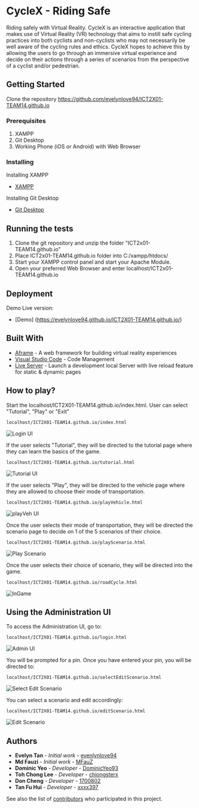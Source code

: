 # CycleX - Riding Safe

Riding safely with Virtual Reality.
CycleX is an interactive application that makes use of Virtual Reality (VR) technology that aims to instill safe cycling practices into both cyclists and non-cyclists who may not necessarily be well aware of the cycling rules and ethics. CycleX hopes to achieve this by allowing the users to go through an immersive virtual experience and decide on their actions through a series of scenarios from the perspective of a cyclist and/or pedestrian.

## Getting Started

Clone the repository https://github.com/evelynlove94/ICT2X01-TEAM14.github.io

### Prerequisites

1. XAMPP 
2. Git Desktop
3. Working Phone (iOS or Android) with Web Browser

### Installing

Installing XAMPP

* [XAMPP](https://www.apachefriends.org/index.html)

Installing Git Desktop

* [Git Desktop](https://desktop.github.com/)

## Running the tests

1. Clone the git repository and unzip the folder "ICT2x01-TEAM14.github.io"
2. Place ICT2x01-TEAM14.github.io folder into C:/xampp/htdocs/
3. Start your XAMPP control panel and start your Apache Module.
4. Open your preferred Web Browser and enter localhost/ICT2x01-TEAM14.github.io

## Deployment

Demo Live version:
* [Demo] (https://evelynlove94.github.io/ICT2X01-TEAM14.github.io/) 

## Built With

* [Aframe](https://aframe.io/) - A web framework for building virtual reality experiences 
* [Visual Studio Code](https://code.visualstudio.com/) - Code Management
* [Live Server](https://marketplace.visualstudio.com/items?itemName=ritwickdey.LiveServer) - Launch a development local Server with live reload feature for static & dynamic pages

## How to play?

Start the localhost/ICT2X01-TEAM14.github.io/index.html. User can select "Tutorial", "Play" or "Exit"
```
localhost/ICT2X01-TEAM14.github.io/index.html
```
![Login UI](https://raw.githubusercontent.com/evelynlove94/ICT2X01-TEAM14.github.io/master/README.md%20images/Index.PNG?token=Aeaf7GvktHspTicSO-bwLM9zniNoXs-Lks5b_5aywA%3D%3D)

If the user selects "Tutorial", they will be directed to the tutorial page where they can learn the basics of the game.
```
localhost/ICT2X01-TEAM14.github.io/tutorial.html
```
![Tutorial UI](https://raw.githubusercontent.com/evelynlove94/ICT2X01-TEAM14.github.io/master/README.md%20images/Tutorial.PNG?token=Aeaf7CyMW6MaKqxa7QlpjVMRK1KPC6M8ks5b_5Y9wA%3D%3D)

If the user selects "Play", they will be directed to the vehicle page where they are allowed to choose their mode of transportation.
```
localhost/ICT2X01-TEAM14.github.io/playVehicle.html
```
![playVeh UI](https://raw.githubusercontent.com/evelynlove94/ICT2X01-TEAM14.github.io/master/README.md%20images/PlayVeh.PNG?token=Aeaf7OigpziJA5-Nq-M8GgYWEgOmcZ-yks5b_5ZWwA%3D%3D)

Once the user selects their mode of transportation, they will be directed the scenario page to decide on 1 of the 5 scenarios of their choice.
```
localhost/ICT2X01-TEAM14.github.io/playScenario.html
```
![Play Scenario](https://raw.githubusercontent.com/evelynlove94/ICT2X01-TEAM14.github.io/master/README.md%20images/selectScenario.PNG?token=Aeaf7M1wA_HkXnLryT-nyJYuODquO0Ptks5b_5ZwwA%3D%3D)

Once the user selects their choice of scenario, they will be directed into the game.
```
localhost/ICT2X01-TEAM14.github.io/roadCycle.html
```
![InGame](https://raw.githubusercontent.com/evelynlove94/ICT2X01-TEAM14.github.io/master/README.md%20images/InGame.PNG?token=Aeaf7Hc4OyukFhMkIZct7K8q0VIScZDNks5b_5aYwA%3D%3D)

## Using the Administration UI

To access the Administration UI, go to:
```
localhost/ICT2X01-TEAM14.github.io/login.html
```
![Admin UI](https://raw.githubusercontent.com/evelynlove94/ICT2X01-TEAM14.github.io/master/README.md%20images/Login.PNG?token=Aeaf7KCAEtWXsMQuffHdgheRYNV5e76Gks5b_5cywA%3D%3D)

You will be prompted for a pin. Once you have entered your pin, you will be directed to:
```
localhost/ICT2X01-TEAM14.github.io/selectEditScenario.html
```
![Select Edit Scenario](https://raw.githubusercontent.com/evelynlove94/ICT2X01-TEAM14.github.io/master/README.md%20images/EditScenario.PNG?token=Aeaf7BXu5oNyUoLfVeHVXjPUXgGAk5KXks5b_5dKwA%3D%3D)

You can select a scenario and edit accordingly:
```
localhost/ICT2X01-TEAM14.github.io/editScenario.html
```
![Edit Scenario](https://raw.githubusercontent.com/evelynlove94/ICT2X01-TEAM14.github.io/master/README.md%20images/EditingScenario.PNG?token=Aeaf7PgId0gb3c6_afNj79hk2esDd9YCks5b_5dgwA%3D%3D)

## Authors

* **Evelyn Tan** - *Initial work* - [evenlynlove94](https://github.com/evelynlove94)
* **Md Fauzi** - *Initial work* - [MFauZ](https://github.com/MFauz)
* **Dominic Yeo** - *Developer* - [DominicYeo93](https://github.com/DominicYeo93)
* **Toh Chong Lee** - *Developer* - [chiongsterx](https://github.com/chiongsterx)
* **Don Cheng** - *Developer* - [1700802](https://github.com/1700802)
* **Tan Fu Hui** - *Developer* - [xxxx397](https://github.com/xxxx397)

See also the list of [contributors](https://github.com/evelynlove94/ICT2X01-TEAM14.github.io/graphs/contributors) who participated in this project.
